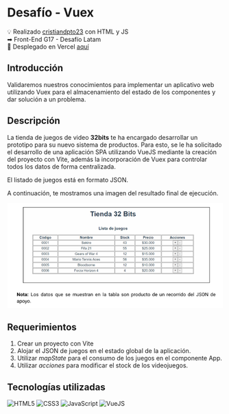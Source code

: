 # Desafío - Vuex

💡 Realizado [cristiandpto23](https://github.com/cristiandpto23) con HTML y JS<br>
➡ Front-End G17 - Desafío Latam<br>
🔗 Desplegado en Vercel [aquí](https://desafio-vuex-liart.vercel.app/)<br>

## Introducción

Validaremos nuestros conocimientos para implementar un aplicativo web utilizando Vuex para el almacenamiento del estado de los componentes y dar solución a un problema.

## Descripción

La tienda de juegos de video **32bits** te ha encargado desarrollar un prototipo para su nuevo sistema de productos. Para esto, se le ha solicitado el desarrollo de una aplicación SPA utilizando VueJS mediante la creación del proyecto con Vite, además la incorporación de Vuex para controlar todos los datos de forma centralizada.

El listado de juegos está en formato JSON.

A continuación, te mostramos una imagen del resultado final de ejecución.

<div align="center"><img src="./src/assets/img/image.png"></div>

## Requerimientos

1. Crear un proyecto con Vite
2. Alojar el JSON de juegos en el estado global de la aplicación.
3. Utilizar _mapState_ para el consumo de los juegos en el componente App.
4. Utilizar _acciones_ para modificar el stock de los videojuegos.

## Tecnologías utilizadas

![HTML5](https://img.shields.io/badge/HTML5-E34F26?style=for-the-badge&logo=html5&logoColor=white) ![CSS3](https://img.shields.io/badge/CSS3-1572B6?style=for-the-badge&logo=css3&logoColor=white) ![JavaScript](https://img.shields.io/badge/JavaScript-323330?style=for-the-badge&logo=javascript&logoColor=F7DF1E) ![VueJS](https://img.shields.io/badge/Vue%20js-35495E?style=for-the-badge&logo=vuedotjs&logoColor=4FC08D)
